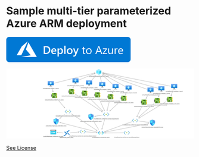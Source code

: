 # Sample multi-tier parameterized Azure ARM  deployment

[![Deploy to Azure](https://raw.githubusercontent.com/Azure/azure-quickstart-templates/master/1-CONTRIBUTION-GUIDE/images/deploytoazure.svg?sanitize=true "Deploy to Azure Button")](https://portal.azure.com/#create/Microsoft.Template/uri/https%3A%2F%2Fraw.githubusercontent.com%2Fhallihan%2Fmulti-tier-vms%2Fmaster%2Fazuredeploy.json)

![Arm Template Visual](multi-tier-vms.png "Arm Template Visual with 1 VNET, 3 Compute Groups all in a Proximity Placement Group, and a Bastion")

[See License](LICENSE)